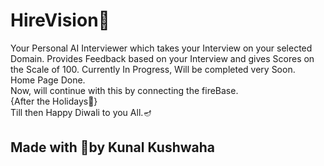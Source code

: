 # HireVision🏢
Your Personal AI Interviewer which takes your Interview on your selected Domain. 
Provides Feedback based on your Interview and gives Scores on the Scale of 100. 
Currently In Progress,  Will be completed very Soon.<br>
Home Page Done.<br>
Now, will continue with this by connecting the fireBase.<br>
{After the Holidays🥳}<br>
Till then Happy Diwali to you All.🪔<br>


## Made with 💖by Kunal Kushwaha
